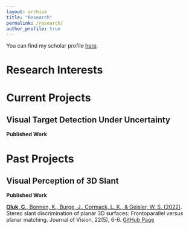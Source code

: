 ```yaml
---
layout: archive
title: "Research"
permalink: /research/
author_profile: true
---
```


You can find my scholar profile [here](https://scholar.google.com/citations?hl=en&user=NwCzTz8AAAAJ).

Research Interests
======

Current Projects
======

Visual Target Detection Under Uncertainty
------

**Published Work**





Past Projects
======


Visual Perception of 3D Slant
------

**Published Work**

[**Oluk, C**., Bonnen, K., Burge, J., Cormack, L. K., & Geisler, W. S. (2022)](https://jov.arvojournals.org/article.aspx?articleid=2778771). Stereo slant discrimination of planar 3D surfaces: Frontoparallel versus planar matching. Journal of Vision, 22(5), 6-6. [GitHub Page](https://github.com/CanOluk/Stereo-Slant-Discrimination) 




